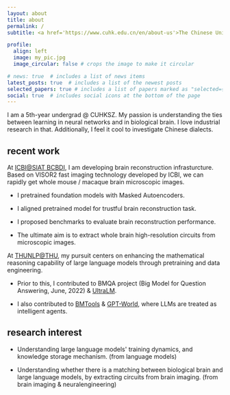 ```yaml
---
layout: about
title: about
permalink: /
subtitle: <a href='https://www.cuhk.edu.cn/en/about-us'>The Chinese University of Hong Kong, Shenzhen</a>

profile:
  align: left
  image: my_pic.jpg
  image_circular: false # crops the image to make it circular

# news: true  # includes a list of news items
latest_posts: true  # includes a list of the newest posts
selected_papers: true # includes a list of papers marked as "selected={true}"
social: true  # includes social icons at the bottom of the page
---
```


I am a 5th-year undergrad @ CUHKSZ. My passion is understanding the ties between learning in neural networks and in biological brain. I love industrial research in that. Additionally, I feel it cool to investigate Chinese dialects. 

## recent work

At [ICBI@SIAT BCBDI](https://icbi.siat.ac.cn/), I am developing brain reconstruction infrasturcture. Based on VISOR2 fast imaging technology developed by ICBI, we can rapidly get whole mouse / macaque brain microscopic images.

- I pretrained foundation models with Masked Autoencoders.
  
- I aligned pretrained model for trustful brain reconstruction task.

- I proposed benchmarks to evaluate brain reconstruction performance.

- The ultimate aim is to extract whole brain high-resolution circuits from microscopic images.


At [THUNLP@THU](https://nlp.csai.tsinghua.edu.cn/), my pursuit centers on enhancing the mathematical reasoning capability of large language models through pretraining and data engineering.

- Prior to this, I contributed to BMQA project (Big Model for Question Answering, June, 2022) & [UltraLM](https://github.com/thunlp/UltraChat).

- I also contributed to [BMTools](https://github.com/OpenBMB/BMTools) & [GPT-World](https://github.com/ShengdingHu/GPT-World), where LLMs are treated as intelligent agents.


## research interest

- Understanding large language models' training dynamics, and knowledge storage mechanism. (from language models)

- Understanding whether there is a matching between biological brain and large language models, by extracting circuits from brain imaging. (from brain imaging & neuralengineering)

